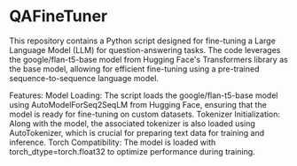 # QAFineTuner

This repository contains a Python script designed for fine-tuning a Large Language Model (LLM) for question-answering tasks. The code leverages the google/flan-t5-base model from Hugging Face's Transformers library as the base model, allowing for efficient fine-tuning using a pre-trained sequence-to-sequence language model.

Features:
Model Loading: The script loads the google/flan-t5-base model using AutoModelForSeq2SeqLM from Hugging Face, ensuring that the model is ready for fine-tuning on custom datasets.
Tokenizer Initialization: Along with the model, the associated tokenizer is also loaded using AutoTokenizer, which is crucial for preparing text data for training and inference.
Torch Compatibility: The model is loaded with torch_dtype=torch.float32 to optimize performance during training.
